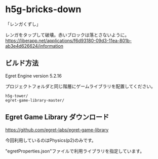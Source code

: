 # h5g-bricks-down

「レンガくずし」

レンガをタップして破壊。赤いブロックは落とさないように。
<https://liberapp.net/applications/f6d93180-09d3-11ea-801b-ab3e4d626624/information>

## ビルド方法

Egret Engine version 5.2.16

プロジェクトフォルダと同じ階層にゲームライブラリを配置してください。

```
h5g-tower/
egret-game-library-master/
```

## Egret Game Library ダウンロード
<https://github.com/egret-labs/egret-game-library>

今回利用しているのはPhysics(p2)のみです。

"egretProperties.json"ファイルで利用ライブラリを指定しています。

